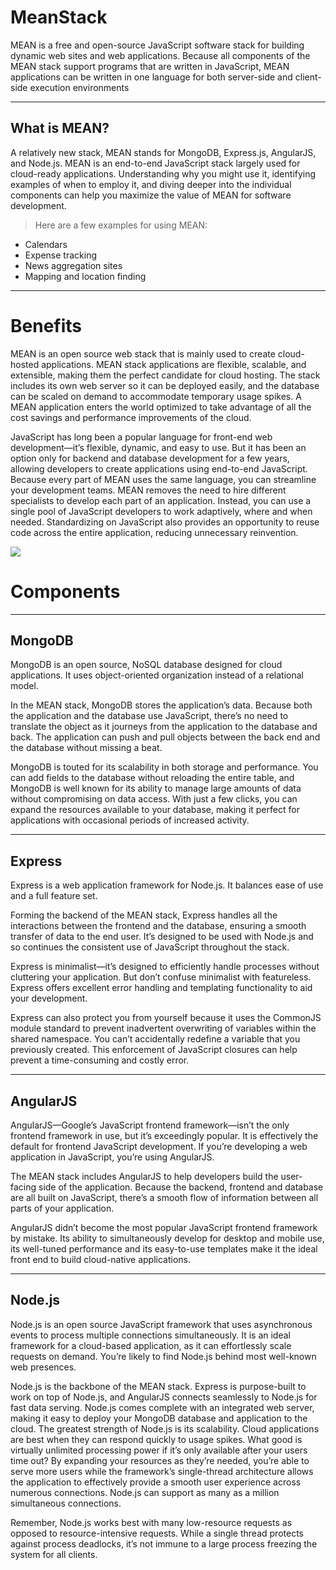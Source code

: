# MeanStack

MEAN is a free and open-source JavaScript software stack for building dynamic web sites and web applications. Because all components of the MEAN stack support programs that are written in JavaScript, MEAN applications can be written in one language for both server-side and client-side execution environments
___
## What is MEAN?

A relatively new stack, MEAN stands for MongoDB, Express.js, AngularJS, and Node.js. MEAN is an end-to-end JavaScript stack largely used for cloud-ready applications. Understanding why you might use it, identifying examples of when to employ it, and diving deeper into the individual components can help you maximize the value of MEAN for software development.

> Here are a few examples for using MEAN:

- Calendars
- Expense tracking
- News aggregation sites
- Mapping and location finding
___
# Benefits
MEAN is an open source web stack that is mainly used to create cloud-hosted applications. MEAN stack applications are flexible, scalable, and extensible, making them the perfect candidate for cloud hosting. The stack includes its own web server so it can be deployed easily, and the database can be scaled on demand to accommodate temporary usage spikes. A MEAN application enters the world optimized to take advantage of all the cost savings and performance improvements of the cloud.

JavaScript has long been a popular language for front-end web development—it’s flexible, dynamic, and easy to use. But it has been an option only for backend and database development for a few years, allowing developers to create applications using end-to-end JavaScript. Because every part of MEAN uses the same language, you can streamline your development teams. MEAN removes the need to hire different specialists to develop each part of an application. Instead, you can use a single pool of JavaScript developers to work adaptively, where and when needed. Standardizing on JavaScript also provides an opportunity to reuse code across the entire application, reducing unnecessary reinvention. 

<img src="MeanStack/1.png">

# Components
___
## MongoDB
MongoDB is an open source, NoSQL database designed for cloud applications. It uses object-oriented organization instead of a relational model.

In the MEAN stack, MongoDB stores the application’s data. Because both the application and the database use JavaScript, there’s no need to translate the object as it journeys from the application to the database and back. The application can push and pull objects between the back end and the database without missing a beat.

MongoDB is touted for its scalability in both storage and performance. You can add fields to the database without reloading the entire table, and MongoDB is well known for its ability to manage large amounts of data without compromising on data access. With just a few clicks, you can expand the resources available to your database, making it perfect for applications with occasional periods of increased activity.
___
## Express
Express is a web application framework for Node.js. It balances ease of use and a full feature set.

Forming the backend of the MEAN stack, Express handles all the interactions between the frontend and the database, ensuring a smooth transfer of data to the end user. It’s designed to be used with Node.js and so continues the consistent use of JavaScript throughout the stack.

Express is minimalist—it’s designed to efficiently handle processes without cluttering your application. But don’t confuse minimalist with featureless. Express offers excellent error handling and templating functionality to aid your development.

Express can also protect you from yourself because it uses the CommonJS module standard to prevent inadvertent overwriting of variables within the shared namespace. You can’t accidentally redefine a variable that you previously created. This enforcement of JavaScript closures can help prevent a time-consuming and costly error.
___
## AngularJS

AngularJS—Google’s JavaScript frontend framework—isn’t the only frontend framework in use, but it’s exceedingly popular. It is effectively the default for frontend JavaScript development. If you’re developing a web application in JavaScript, you’re using AngularJS.

The MEAN stack includes AngularJS to help developers build the user-facing side of the application. Because the backend, frontend and database are all built on JavaScript, there’s a smooth flow of information between all parts of your application.

AngularJS didn’t become the most popular JavaScript frontend framework by mistake. Its ability to simultaneously develop for desktop and mobile use, its well-tuned performance and its easy-to-use templates make it the ideal front end to build cloud-native applications.
___
## Node.js
Node.js is an open source JavaScript framework that uses asynchronous events to process multiple connections simultaneously. It is an ideal framework for a cloud-based application, as it can effortlessly scale requests on demand. You’re likely to find Node.js behind most well-known web presences.

Node.js is the backbone of the MEAN stack. Express is purpose-built to work on top of Node.js, and AngularJS connects seamlessly to Node.js for fast data serving. Node.js comes complete with an integrated web server, making it easy to deploy your MongoDB database and application to the cloud.
The greatest strength of Node.js is its scalability. Cloud applications are best when they can respond quickly to usage spikes. What good is virtually unlimited processing power if it’s only available after your users time out? By expanding your resources as they’re needed, you’re able to serve more users while the framework’s single-thread architecture allows the application to effectively provide a smooth user experience across numerous connections. Node.js can support as many as a million simultaneous connections.

Remember, Node.js works best with many low-resource requests as opposed to resource-intensive requests. While a single thread protects against process deadlocks, it’s not immune to a large process freezing the system for all clients.
